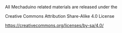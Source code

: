 

All Mechaduino related materials are released under the

Creative Commons Attribution Share-Alike 4.0 License

https://creativecommons.org/licenses/by-sa/4.0/
